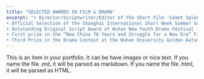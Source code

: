 ```yaml
---
title: "SELECTED AWARDS IN FILM & DRAMA"
excerpt: "• Director/Scriptwriter/Editor of the Short Film 'Comet Spleen', planned to submit to Film Festivals Worldwide 10/2024 <br>
• Official Selection of the Shanghai International Short Week Summer Script Competition ('Comet Spleen') (Scriptwriter) 08/2024 <br>
• Outstanding Original Script Award of Wuhan New Youth Drama Festival (‘An Evening of the Plum Rain Season’) (Scriptwriter) 06/2022 <br>
• First prize in the “New China 70 Years and Struggle for a New Era” Film Contest (‘Daybreak’) (Director) 12/2019 <br>
• Third Prize in the Drama Contest at the Wuhan University Golden Autumn Arts Festival (‘The Last Dialogue in the Tanjong Kedai Forest’) (Director) 11/2019"
---
```


This is an item in your portfolio. It can be have images or nice text. If you name the file .md, it will be parsed as markdown. If you name the file .html, it will be parsed as HTML. 
